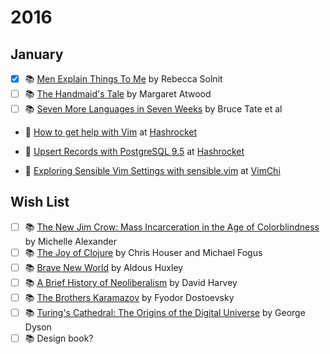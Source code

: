 # 2016

## January

- [x] :books: [Men Explain Things To Me](http://www.amazon.com/Men-Explain-Things-Updated-Edition/dp/1608464962) by Rebecca Solnit
- [ ] :books: [The Handmaid's Tale](https://en.wikipedia.org/wiki/The_Handmaid%27s_Tale) by Margaret Atwood
- [ ] :books: [Seven More Languages in Seven Weeks](http://www.amazon.com/Seven-More-Languages-Weeks-Shaping/dp/1941222153) by Bruce Tate et al

- :pencil: [How to get help with Vim](https://hashrocket.com/blog/posts/how-to-get-help-with-vim) at [Hashrocket](https://hashrocket.com/blog)
- :pencil: [Upsert Records with PostgreSQL 9.5](https://hashrocket.com/blog/posts/upsert-records-with-postgresql-9-5) at [Hashrocket](https://hashrocket.com/blog)

- :speech_balloon: [Exploring Sensible Vim Settings with sensible.vim](http://www.meetup.com/Vim-Chicago/events/227504423/) at [VimChi](http://vimchi.com/)

## Wish List

- [ ] :books: [The New Jim Crow: Mass Incarceration in the Age of Colorblindness](http://www.amazon.com/The-New-Crow-Incarceration-Colorblindness/dp/1595586431) by Michelle Alexander
- [ ] :books: [The Joy of Clojure](http://www.amazon.com/The-Joy-Clojure-Thinking-Way/dp/1935182641) by Chris Houser and Michael Fogus
- [ ] :books: [Brave New World](http://www.amazon.com/Brave-New-World-Aldous-Huxley/dp/0060850523) by Aldous Huxley
- [ ] :books: [A Brief History of Neoliberalism](http://www.amazon.com/Brief-History-Neoliberalism-David-Harvey/dp/0199283273) by David Harvey
- [ ] :books: [The Brothers Karamazov](http://www.amazon.com/The-Brothers-Karamazov-Fyodor-Dostoevsky/dp/0374528373) by Fyodor Dostoevsky
- [ ] :books: [Turing's Cathedral: The Origins of the Digital Universe](http://www.amazon.com/Turings-Cathedral-Origins-Digital-Universe-ebook/dp/B005IEGK5C) by George Dyson
- [ ] :books: Design book?
